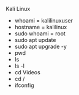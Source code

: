 Kali Linux 

- whoami = kalilinuxuser 
- hostname = kalilinux
- sudo whoami = root
- sudo apt update
- sudo apt upgrade -y
- pwd
- ls
- ls -l
- cd Videos
- cd /
- ifconfig
